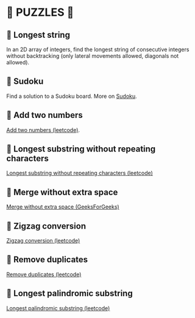 # :game_die: PUZZLES :game_die:

## :dart: Longest string

In an 2D array of integers, find the longest string of consecutive integers without backtracking
(only lateral movements allowed, diagonals not allowed).

## :dart: Sudoku

Find a solution to a Sudoku board. More on [Sudoku](https://www.sudoku-solutions.com).

## :dart: Add two numbers

[Add two numbers (leetcode)](https://leetcode.com/problems/add-two-numbers).


## :dart: Longest substring without repeating characters

[Longest substring without repeating characters (leetcode)](https://leetcode.com/problems/longest-substring-without-repeating-characters)


## :dart: Merge without extra space

[Merge without extra space (GeeksForGeeks)](https://practice.geeksforgeeks.org/problems/merge-two-sorted-arrays-1587115620/1)

## :dart: Zigzag conversion

[Zigzag conversion (leetcode)](https://leetcode.com/problems/zigzag-conversion)

## :dart: Remove duplicates

[Remove duplicates (leetcode)](https://leetcode.com/problems/remove-duplicates-from-sorted-array-ii)

## :dart: Longest palindromic substring

[Longest palindromic substring (leetcode)](https://leetcode.com/problems/longest-palindromic-substring)
